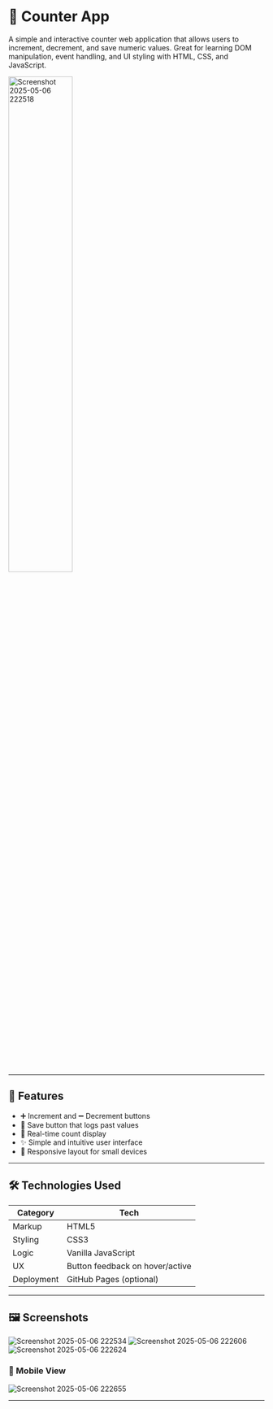 # 🔢 Counter App

A simple and interactive counter web application that allows users to increment, decrement, and save numeric values. Great for learning DOM manipulation, event handling, and UI styling with HTML, CSS, and JavaScript.

<img src="https://github.com/user-attachments/assets/491c4349-caa6-4fb9-9683-064ab04112d6" alt="Screenshot 2025-05-06 222518" style="width: 50%;">

---

## 🚀 Features

- ➕ Increment and ➖ Decrement buttons
- 💾 Save button that logs past values
- 🧠 Real-time count display
- ✨ Simple and intuitive user interface
- 📱 Responsive layout for small devices

---

## 🛠️ Technologies Used

| Category     | Tech          |
|--------------|---------------|
| Markup       | HTML5         |
| Styling      | CSS3          |
| Logic        | Vanilla JavaScript |
| UX           | Button feedback on hover/active |
| Deployment   | GitHub Pages (optional) |

---

## 🖼️ Screenshots

![Screenshot 2025-05-06 222534](https://github.com/user-attachments/assets/edfd0cb5-9fa3-4c3d-88d0-bee3359502c1)
![Screenshot 2025-05-06 222606](https://github.com/user-attachments/assets/e31fe24d-73c6-454f-9c5f-00cbb3af4226)
![Screenshot 2025-05-06 222624](https://github.com/user-attachments/assets/2982c77a-a44b-4cad-8c3e-276e3ef60dad)


### 📱 Mobile View

![Screenshot 2025-05-06 222655](https://github.com/user-attachments/assets/b86525e0-9c9b-4b56-b4b3-9f7b148fa346)


---


